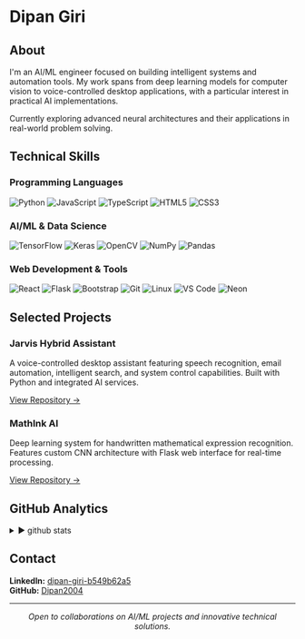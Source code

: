 # Dipan Giri



## About
I'm an AI/ML engineer focused on building intelligent systems and automation tools. My work spans from deep learning models for computer vision to voice-controlled desktop applications, with a particular interest in practical AI implementations.

Currently exploring advanced neural architectures and their applications in real-world problem solving.

## Technical Skills

### Programming Languages
![Python](https://img.shields.io/badge/Python-3776AB?style=flat&logo=python&logoColor=white)
![JavaScript](https://img.shields.io/badge/JavaScript-F7DF1E?style=flat&logo=javascript&logoColor=black)
![TypeScript](https://img.shields.io/badge/TypeScript-007ACC?style=flat&logo=typescript&logoColor=white)
![HTML5](https://img.shields.io/badge/HTML5-E34F26?style=flat&logo=html5&logoColor=white)
![CSS3](https://img.shields.io/badge/CSS3-1572B6?style=flat&logo=css3&logoColor=white)

### AI/ML & Data Science
![TensorFlow](https://img.shields.io/badge/TensorFlow-FF6F00?style=flat&logo=tensorflow&logoColor=white)
![Keras](https://img.shields.io/badge/Keras-D00000?style=flat&logo=keras&logoColor=white)
![OpenCV](https://img.shields.io/badge/OpenCV-27338e?style=flat&logo=OpenCV&logoColor=white)
![NumPy](https://img.shields.io/badge/NumPy-013243?style=flat&logo=numpy&logoColor=white)
![Pandas](https://img.shields.io/badge/Pandas-150458?style=flat&logo=pandas&logoColor=white)

### Web Development & Tools
![React](https://img.shields.io/badge/React-20232A?style=flat&logo=react&logoColor=61DAFB)
![Flask](https://img.shields.io/badge/Flask-000000?style=flat&logo=flask&logoColor=white)
![Bootstrap](https://img.shields.io/badge/Bootstrap-563D7C?style=flat&logo=bootstrap&logoColor=white)
![Git](https://img.shields.io/badge/Git-F05032?style=flat&logo=git&logoColor=white)
![Linux](https://img.shields.io/badge/Linux-FCC624?style=flat&logo=linux&logoColor=black)
![VS Code](https://img.shields.io/badge/VS_Code-0078D4?style=flat&logo=visual%20studio%20code&logoColor=white)
![Neon](https://img.shields.io/badge/Neon-00E5FF?style=flat&logo=postgresql&logoColor=white)

## Selected Projects

### Jarvis Hybrid Assistant
A voice-controlled desktop assistant featuring speech recognition, email automation, intelligent search, and system control capabilities. Built with Python and integrated AI services.

[View Repository →](https://github.com/Dipan2004/Jarvis-hybrid-assistant)

### MathInk AI
Deep learning system for handwritten mathematical expression recognition. Features custom CNN architecture with Flask web interface for real-time processing.

[View Repository →](https://github.com/Dipan2004/MathInk-AI)

## GitHub Analytics

<details>
<summary>▶ github stats</summary>
<br>

<div align="center">
<img height="180em" src="https://github-readme-stats.vercel.app/api?username=Dipan2004&show_icons=true&theme=tokyonight&hide_border=true&count_private=true"/>
<img height="180em" src="https://github-readme-stats.vercel.app/api/top-langs/?username=Dipan2004&layout=compact&theme=tokyonight&hide_border=true"/>
</div>

</details>

## Contact

**LinkedIn:** [dipan-giri-b549b62a5](https://www.linkedin.com/in/dipan-giri-b549b62a5/)  
**GitHub:** [Dipan2004](https://github.com/Dipan2004)

---

<div align="center">

*Open to collaborations on AI/ML projects and innovative technical solutions.*


